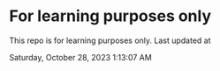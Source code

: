 # For learning purposes only
This repo is for learning purposes only.
Last updated at

Saturday, October 28, 2023 1:13:07 AM

